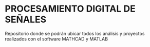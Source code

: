 # PROCESAMIENTO DIGITAL DE SEÑALES
Repositorio donde se podrán ubicar todos los análisis y proyectos realizados con el software MATHCAD y MATLAB
